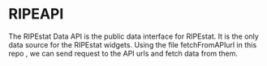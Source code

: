 # RIPEAPI
The RIPEstat Data API is the public data interface for RIPEstat. It is the only data source for the RIPEstat widgets. Using the file fetchFromAPIurl in this repo , we can send request to the API urls and fetch data from them.
